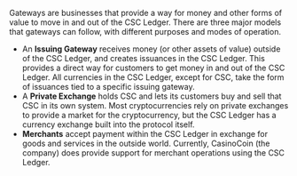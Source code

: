 Gateways are businesses that provide a way for money and other forms of value to move in and out of the CSC Ledger. There are three major models that gateways can follow, with different purposes and modes of operation.

* An **Issuing Gateway** receives money (or other assets of value) outside of the CSC Ledger, and creates issuances in the CSC Ledger. This provides a direct way for customers to get money in and out of the CSC Ledger. All currencies in the CSC Ledger, except for CSC, take the form of issuances tied to a specific issuing gateway.
* A **Private Exchange** holds CSC and lets its customers buy and sell that CSC in its own system. Most cryptocurrencies rely on private exchanges to provide a market for the cryptocurrency, but the CSC Ledger has a currency exchange built into the protocol itself.
* **Merchants** accept payment within the CSC Ledger in exchange for goods and services in the outside world. Currently, CasinoCoin (the company) does provide support for merchant operations using the CSC Ledger.
